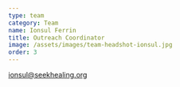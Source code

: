 ```yaml
---
type: team
category: Team
name: Ionsul Ferrin
title: Outreach Coordinator
image: /assets/images/team-headshot-ionsul.jpg
order: 3
---
```


<ionsul@seekhealing.org>
